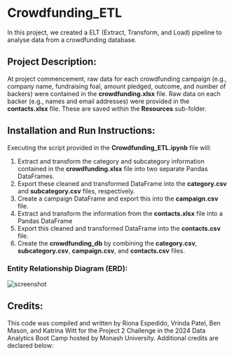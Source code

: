 # Crowdfunding_ETL
In this project, we created a ELT (Extract, Transform, and Load) pipeline to analyse data from a crowdfunding database. 


## Project Description:
At project commencement, raw data for each crowdfunding campaign (e.g., company name, fundraising foal, amount pledged, outcome, and number of backers) were contained in the **crowdfunding.xlsx** file. Raw data on each backer (e.g., names and email addresses) were provided  in the **contacts.xlsx** file. These are saved within the **Resources** sub-folder.


## Installation and Run Instructions: 
Executing the script provided in the **Crowdfunding_ETL.ipynb** file will:
1. Extract and transform the category and subcategory information contained in the **crowdfunding.xlsx** file into two separate Pandas DataFrames.
2. Export these cleaned and transformed DataFrame into the **category.csv** and **subcategory.csv** files, respectively.
3. Create a campaign DataFrame and export this into the **campaign.csv** file.
4. Extract and transform the information from the **contacts.xlsx** file into a Pandas DataFrame
5. Export this cleaned and transformed DataFrame into the **contacts.csv** file.
6. Create the **crowdfunding_db** by combining the **category.csv**, **subcategory.csv**, **campaign.csv**, and **contacts.csv** files.

### Entity Relationship Diagram (ERD):


![screenshot](https://github.com/riona1224/Crowdfunding_ETL/assets/156146173/451258c1-246b-4af3-9ce7-69ccdf04ed52)




## Credits:
This code was compiled and written by Riona Espedido, Vrinda Patel, Ben Mason, and Katrina Witt for the Project 2 Challenge in the 2024 Data Analytics Boot Camp hosted by Monash University. Additional credits are declared below:


